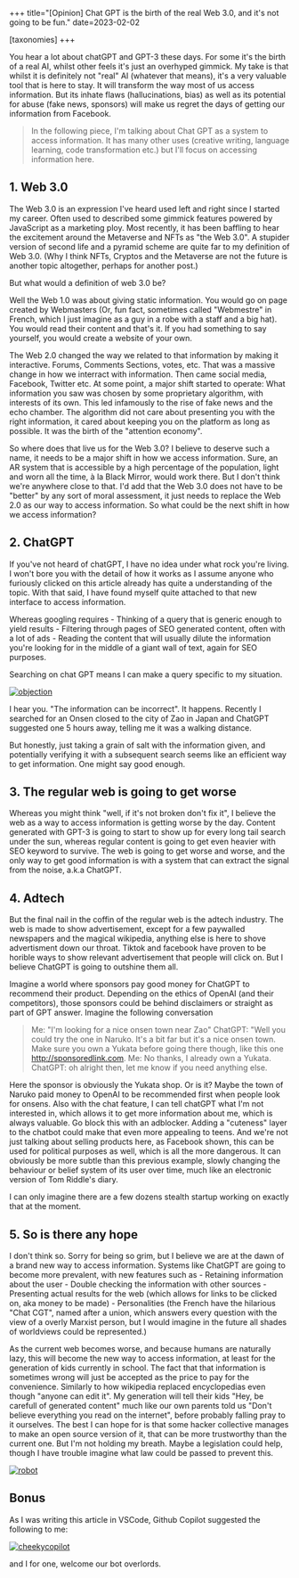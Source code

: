 +++
title="[Opinion] Chat GPT is the birth of the real Web 3.0, and it's not going to be fun."
date=2023-02-02

[taxonomies]
+++

You hear a lot about chatGPT and GPT-3 these days. For some it's the birth of a real AI, whilst other feels it's just an overhyped gimmick. My take is that whilst it is definitely not "real" AI (whatever that means), it's a very valuable tool that is here to stay. It will transform the way most of us access information. But its inhate flaws (hallucinations, bias) as well as its potential for abuse (fake news, sponsors) will make us regret the days of getting our information from Facebook.

<!-- more -->

> In the following piece, I'm talking about Chat GPT as a system to access information. It has many other uses (creative writing, language learning, code transformation etc.) but I'll focus on accessing information here.

## 1. Web 3.0
The Web 3.0 is an expression I've heard used left and right since I started my career. Often used to described some gimmick features powered by JavaScript as a marketing ploy. Most recently, it has been baffling to hear the excitement around the Metaverse and NFTs as "the Web 3.0". A stupider version of second life and a pyramid scheme are quite far to my definition of Web 3.0. (Why I think NFTs, Cryptos and the Metaverse are not the future is another topic altogether, perhaps for another post.)

But what would a definition of web 3.0 be?

Well the Web 1.0 was about giving static information. You would go on page created by Webmasters (Or, fun fact, sometimes called "Webmestre" in French, which I just imagine as a guy in a robe with a staff and a big hat). You would read their content and that's it. If you had something to say yourself, you would create a website of your own.

The Web 2.0 changed the way we related to that information by making it interactive. Forums, Comments Sections, votes, etc. That was a massive change in how we interract with information. Then came social media, Facebook, Twitter etc. At some point, a major shift started to operate: What information you saw was chosen by some proprietary algorithm, with interests of its own. This led infamously to the rise of fake news and the echo chamber. The algorithm did not care about presenting you with the right information, it cared about keeping you on the platform as long as possible. It was the birth of the "attention economy".

So where does that live us for the Web 3.0? I believe to deserve such a name, it needs to be a major shift in how we access information. Sure, an AR system that is accessible by a high percentage of the population, light and worn all the time, à la Black Mirror, would work there. But I don't think we're anywhere close to that. I'd add that the Web 3.0 does not have to be "better" by any sort of moral assessment, it just needs to replace the Web 2.0 as our way to access information. So what could be the next shift in how we access information?


## 2. ChatGPT
If you've not heard of chatGPT, I have no idea under what rock you're living. I won't bore you with the detail of how it works as I assume anyone who furiously clicked on this article already has quite a understanding of the topic. With that said, I have found myself quite attached to that new interface to access information.

Whereas googling requires
    - Thinking of a query that is generic enough to yield results
    - Filtering through pages of SEO generated content, often with a lot of ads
    - Reading the content that will usually dilute the information you're looking for in the middle of a giant wall of text, again for SEO purposes.

Searching on chat GPT means I can make a query specific to my situation.

[![objection](/images/objection.webp)](/images/objection.webp)

I hear you. "The information can be incorrect". It happens. Recently I searched for an Onsen closed to the city of Zao in Japan and ChatGPT suggested one 5 hours away, telling me it was a walking distance. 

But honestly, just taking a grain of salt with the information given, and potentially verifying it with a subsequent search seems like an efficient way to get information. One might say good enough.

## 3. The regular web is going to get worse
Whereas you might think "well, if it's not broken don't fix it", I believe the web as a way to access information is getting worse by the day. Content generated with GPT-3 is going to start to show up for every long tail search under the sun, whereas regular content is going to get even heavier with SEO keyword to survive. The web is going to get worse and worse, and the only way to get good information is  with a system that can extract the signal from the noise, a.k.a ChatGPT.

## 4. Adtech
But the final nail in the coffin of the regular web is the adtech industry. The web is made to show advertisement, except for a few paywalled newspapers and the magical wikipedia, anything else is here to shove advertisment down our throat. Tiktok and facebook have proven to be horible ways to show relevant advertisement that people will click on. But I believe ChatGPT is going to outshine them all.

Imagine a world where sponsors pay good money for ChatGPT to recommend their product. Depending on the ethics of OpenAI (and their competitors), those sponsors could be behind disclaimers or straight as part of GPT answer. Imagine the following conversation

> Me: "I'm looking for a nice onsen town near Zao"
> ChatGPT: "Well you could try the one in Naruko. It's a bit far but it's a nice onsen town. Make sure you own a Yukata before going there though, like this one http://sponsoredlink.com.
> Me: No thanks, I already own a Yukata.
> ChatGPT: oh alright then, let me know if you need anything else.

Here the sponsor is obviously the Yukata shop. Or is it? Maybe the town of Naruko paid money to OpenAI to be recommended first when people look for onsens. Also with the chat feature, I can tell chatGPT what I'm not interested in, which allows it to get more information about me, which is always valuable. Go block this with an adblocker. Adding a "cuteness" layer to the chatbot could make that even more appealing to teens. And we're not just talking about selling products here, as Facebook shown, this can be used for political purposes as well, which is all the more dangerous. It can obviously be more subtle than this previous example, slowly changing the behaviour or belief system of its user over time, much like an electronic version of Tom Riddle's diary.

I can only imagine there are a few dozens stealth startup working on exactly that at the moment.

## 5. So is there any hope
I don't think so. Sorry for being so grim, but I believe we are at the dawn of a brand new way to access information. Systems like ChatGPT are going to become more prevalent, with new features such as
    - Retaining information about the user
    - Double checking the information with other sources
    - Presenting actual results for the web (which allows for links to be clicked on, aka money to be made)
    - Personalities (the French have the hilarious "Chat CGT", named after a union, which answers every question with the view of a overly Marxist person, but I would imagine in the future all shades of worldviews could be represented.)

As the current web becomes worse, and because humans are naturally lazy, this will become the new way to access information, at least for the generation of kids currently in school. The fact that that information is sometimes wrong will just be accepted as the price to pay for the convenience. Similarly to how wikipedia replaced encyclopedias even though "anyone can edit it". My generation will tell their kids "Hey, be carefull of generated content" much like our own parents told us "Don't believe everything you read on the internet", before probably falling pray to it ourselves. The best I can hope for is that some hacker collective manages to make an open source version of it, that can be more trustworthy than the current one. But I'm not holding my breath. Maybe a legislation could help, though I have trouble imagine what law could be passed to prevent this.

[![robot](/images/robot.png)](/images/robot.png)


## Bonus

As I was writing this article in VSCode, Github Copilot suggested the following to me:

[![cheekycopilot](/images/cheekycopilot.png)](/images/cheekycopilot.png)

and I for one, welcome our bot overlords.